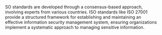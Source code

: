 SO standards are developed through a consensus-based approach, involving experts from various countries. ISO standards like ISO 27001 provide a structured framework for establishing and maintaining an effective information security management system, ensuring organizations implement a systematic approach to managing sensitive information.